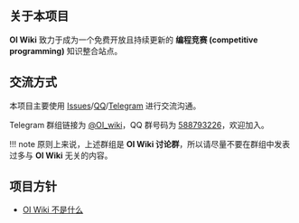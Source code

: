 ## 关于本项目

**OI Wiki** 致力于成为一个免费开放且持续更新的 **编程竞赛 (competitive programming)** 知识整合站点。

## 交流方式

本项目主要使用 [Issues](https://github.com/OI-wiki/OI-wiki/issues)/[QQ](https://jq.qq.com/?_wv=1027&k=5EfkM6K)/[Telegram](https://t.me/OI_wiki) 进行交流沟通。

Telegram 群组链接为 [@OI\_wiki](https://t.me/OI_wiki)，QQ 群号码为 [588793226](https://jq.qq.com/?_wv=1027&k=5EfkM6K)，欢迎加入。

!!! note
    原则上来说，上述群组是 **OI Wiki 讨论群**，所以请尽量不要在群组中发表过多与 **OI Wiki** 无关的内容。

## 项目方针

-   [OI Wiki 不是什么](./what-oi-wiki-is-not.md)
